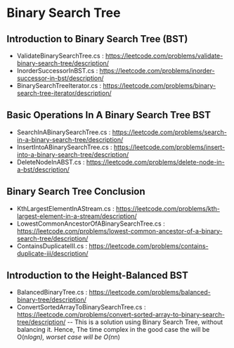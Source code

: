 # Binary Search Tree

## Introduction to Binary Search Tree (BST)
- ValidateBinarySearchTree.cs : https://leetcode.com/problems/validate-binary-search-tree/description/
- InorderSuccessorInBST.cs : https://leetcode.com/problems/inorder-successor-in-bst/description/
- BinarySearchTreeIterator.cs : https://leetcode.com/problems/binary-search-tree-iterator/description/

## Basic Operations In A Binary Search Tree BST
- SearchInABinarySearchTree.cs : https://leetcode.com/problems/search-in-a-binary-search-tree/description/
- InsertIntoABinarySearchTree.cs : https://leetcode.com/problems/insert-into-a-binary-search-tree/description/
- DeleteNodeInABST.cs : https://leetcode.com/problems/delete-node-in-a-bst/description/

## Binary Search Tree Conclusion
- KthLargestElementInAStream.cs : https://leetcode.com/problems/kth-largest-element-in-a-stream/description/
- LowestCommonAncestorOfABinarySearchTree.cs : https://leetcode.com/problems/lowest-common-ancestor-of-a-binary-search-tree/description/
- ContainsDuplicateIII.cs : https://leetcode.com/problems/contains-duplicate-iii/description/

## Introduction to the Height-Balanced BST
- BalancedBinaryTree.cs : https://leetcode.com/problems/balanced-binary-tree/description/
- ConvertSortedArrayToBinarySearchTree.cs : https://leetcode.com/problems/convert-sorted-array-to-binary-search-tree/description/
-- This is a solution using Binary Search Tree, without balancing it. Hence, The time complex in the good case the will be O(n*logn), worset case will be O(n*n)  